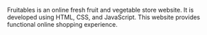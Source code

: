 Fruitables is an online fresh fruit and vegetable store website. It is  developed using HTML, CSS, and JavaScript. 
This website provides functional online shopping experience.
